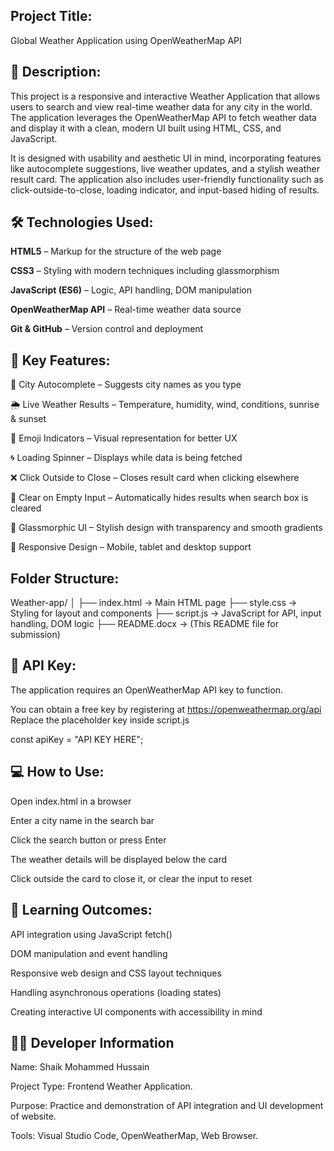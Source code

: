 Project Title:
------------------------------------
Global Weather Application using OpenWeatherMap API


📘 Description:
------------------------------------
This project is a responsive and interactive Weather Application that allows users to search and view real-time weather data for any city in the world. The application leverages the OpenWeatherMap API to fetch weather data and display it with a clean, modern UI built using HTML, CSS, and JavaScript.

It is designed with usability and aesthetic UI in mind, incorporating features like autocomplete suggestions, live weather updates, and a stylish weather result card. The application also includes user-friendly functionality such as click-outside-to-close, loading indicator, and input-based hiding of results.


🛠️ Technologies Used:
------------------------------------
**HTML5** – Markup for the structure of the web page

**CSS3** – Styling with modern techniques including glassmorphism

**JavaScript (ES6)** – Logic, API handling, DOM manipulation

**OpenWeatherMap API** – Real-time weather data source

**Git & GitHub** – Version control and deployment


🌟 Key Features:
------------------------------------

🔎 City Autocomplete – Suggests city names as you type

🌦️ Live Weather Results – Temperature, humidity, wind, conditions, sunrise & sunset

🎯 Emoji Indicators – Visual representation for better UX

🌀 Loading Spinner – Displays while data is being fetched

❌ Click Outside to Close – Closes result card when clicking elsewhere

🔄 Clear on Empty Input – Automatically hides results when search box is cleared

🎨 Glassmorphic UI – Stylish design with transparency and smooth gradients

📱 Responsive Design – Mobile, tablet and desktop support



Folder Structure:
-----------------------------------------
Weather-app/ 
│
├── index.html       → Main HTML page
├── style.css        → Styling for layout and components
├── script.js        → JavaScript for API, input handling, DOM logic
├── README.docx      → (This README file for submission)


🔐 API Key:
----------------------------------------
The application requires an OpenWeatherMap API key to function.

You can obtain a free key by registering at https://openweathermap.org/api
Replace the placeholder key inside script.js

const apiKey = "API KEY HERE";




💻 How to Use:
----------------------------------------------------
Open index.html in a browser

Enter a city name in the search bar

Click the search button or press Enter

The weather details will be displayed below the card

Click outside the card to close it, or clear the input to reset


🎯 Learning Outcomes:
-----------------------------------------------------
API integration using JavaScript fetch()

DOM manipulation and event handling

Responsive web design and CSS layout techniques

Handling asynchronous operations (loading states)

Creating interactive UI components with accessibility in mind









**🧑‍🎓 Developer Information**
------------------------------------------
Name: Shaik Mohammed Hussain

Project Type: Frontend Weather Application.

Purpose: Practice and demonstration of API integration and UI development of website.

Tools: Visual Studio Code, OpenWeatherMap, Web Browser.